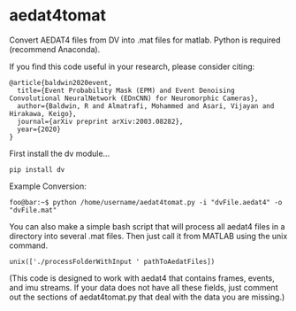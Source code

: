 # aedat4tomat
Convert AEDAT4 files from DV into .mat files for matlab. Python is required (recommend Anaconda).

If you find this code useful in your research, please consider citing:

    @article{baldwin2020event,
      title={Event Probability Mask (EPM) and Event Denoising Convolutional NeuralNetwork (EDnCNN) for Neuromorphic Cameras},
      author={Baldwin, R and Almatrafi, Mohammed and Asari, Vijayan and Hirakawa, Keigo},
      journal={arXiv preprint arXiv:2003.08282},
      year={2020}
    }

First install the dv module...
```
pip install dv
```

Example Conversion:
```console
foo@bar:~$ python /home/username/aedat4tomat.py -i "dvFile.aedat4" -o "dvFile.mat"
```

You can also make a simple bash script that will process all aedat4 files in a directory into several .mat files. Then just call it from MATLAB using the unix command.

```
unix(['./processFolderWithInput ' pathToAedatFiles])
```

(This code is designed to work with aedat4 that contains frames, events, and imu streams. If your data does not have all these fields, just comment out the sections of aedat4tomat.py that deal with the data you are missing.)

